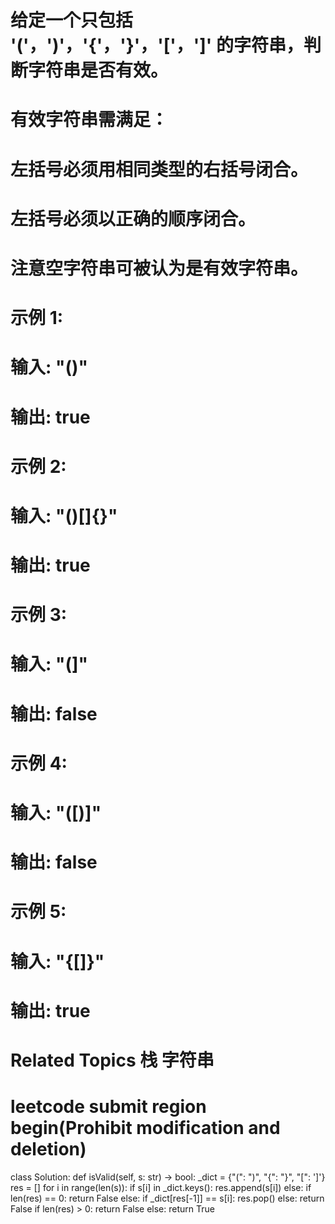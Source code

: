 # 给定一个只包括 '('，')'，'{'，'}'，'['，']' 的字符串，判断字符串是否有效。 
# 
#  有效字符串需满足： 
# 
#  
#  左括号必须用相同类型的右括号闭合。 
#  左括号必须以正确的顺序闭合。 
#  
# 
#  注意空字符串可被认为是有效字符串。 
# 
#  示例 1: 
# 
#  输入: "()"
# 输出: true
#  
# 
#  示例 2: 
# 
#  输入: "()[]{}"
# 输出: true
#  
# 
#  示例 3: 
# 
#  输入: "(]"
# 输出: false
#  
# 
#  示例 4: 
# 
#  输入: "([)]"
# 输出: false
#  
# 
#  示例 5: 
# 
#  输入: "{[]}"
# 输出: true 
#  Related Topics 栈 字符串


# leetcode submit region begin(Prohibit modification and deletion)
class Solution:
    def isValid(self, s: str) -> bool:
        _dict = {"(": ")", "{": "}", "[": ']'}
        res = []
        for i in range(len(s)):
            if s[i] in _dict.keys():
                res.append(s[i])
            else:
                if len(res) == 0:
                    return False
                else:
                    if _dict[res[-1]] == s[i]:
                        res.pop()
                    else:
                        return False
        if len(res) > 0:
            return False
        else:
            return True
